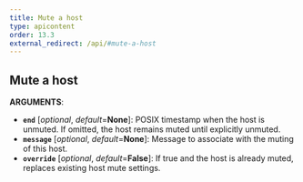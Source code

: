 ```yaml
---
title: Mute a host
type: apicontent
order: 13.3
external_redirect: /api/#mute-a-host
---
```


## Mute a host

**ARGUMENTS**:

* **`end`** [*optional*, *default*=**None**]:
    POSIX timestamp when the host is unmuted. If omitted, the host remains muted until explicitly unmuted.
* **`message`** [*optional*, *default*=**None**]:
    Message to associate with the muting of this host.
* **`override`** [*optional*, *default*=**False**]:
    If true and the host is already muted, replaces existing host mute settings.
